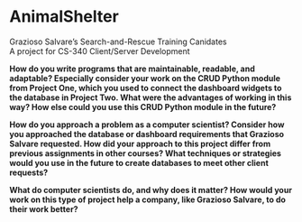 # AnimalShelter
Grazioso Salvare’s Search-and-Rescue Training Canidates</br>
A project for CS-340 Client/Server Development

<b>How do you write programs that are maintainable, readable, and adaptable? Especially consider your work on the CRUD Python module from Project One, which you used to connect the dashboard widgets to the database in Project Two. What were the advantages of working in this way? How else could you use this CRUD Python module in the future?</b></br>


<b>How do you approach a problem as a computer scientist? Consider how you approached the database or dashboard requirements that Grazioso Salvare requested. How did your approach to this project differ from previous assignments in other courses? What techniques or strategies would you use in the future to create databases to meet other client requests?</b></br>


<b>What do computer scientists do, and why does it matter? How would your work on this type of project help a company, like Grazioso Salvare, to do their work better?</b></br>
